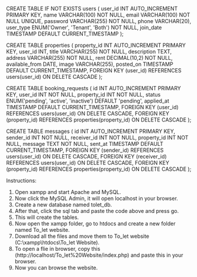 CREATE TABLE IF NOT EXISTS users (
    user_id INT AUTO_INCREMENT PRIMARY KEY,
    name VARCHAR(100) NOT NULL,
    email VARCHAR(100) NOT NULL UNIQUE,
    password VARCHAR(255) NOT NULL,
    phone VARCHAR(20),
    user_type ENUM('Owner', 'Tenant', 'Both') NOT NULL,
    join_date TIMESTAMP DEFAULT CURRENT_TIMESTAMP
);



CREATE TABLE properties (
    property_id INT AUTO_INCREMENT PRIMARY KEY,
    user_id INT,
    title VARCHAR(255) NOT NULL,
    description TEXT,
    address VARCHAR(255) NOT NULL,
    rent DECIMAL(10,2) NOT NULL,
    available_from DATE,
    image VARCHAR(255),
    posted_on TIMESTAMP DEFAULT CURRENT_TIMESTAMP,
    FOREIGN KEY (user_id) REFERENCES users(user_id) ON DELETE CASCADE
);


CREATE TABLE booking_requests (
    id INT AUTO_INCREMENT PRIMARY KEY,
    user_id INT NOT NULL,
    property_id INT NOT NULL,
    status ENUM('pending', 'active', 'inactive') DEFAULT 'pending',
    applied_at TIMESTAMP DEFAULT CURRENT_TIMESTAMP,
    FOREIGN KEY (user_id) REFERENCES users(user_id) ON DELETE CASCADE,
    FOREIGN KEY (property_id) REFERENCES properties(property_id) ON DELETE CASCADE
);

CREATE TABLE messages (
    id INT AUTO_INCREMENT PRIMARY KEY,
    sender_id INT NOT NULL,
    receiver_id INT NOT NULL,
    property_id INT NOT NULL,
    message TEXT NOT NULL,
    sent_at TIMESTAMP DEFAULT CURRENT_TIMESTAMP,
    FOREIGN KEY (sender_id) REFERENCES users(user_id) ON DELETE CASCADE,
    FOREIGN KEY (receiver_id) REFERENCES users(user_id) ON DELETE CASCADE,
    FOREIGN KEY (property_id) REFERENCES properties(property_id) ON DELETE CASCADE
);


Instructions:
1. Open xampp and start Apache and MySQL.
2. Now click the MySQL Admin, it will open localhost in your browser.
3. Create a new database named tolet_db.
4. After that, click the sql tab and paste the code above and press go.
5. This will create the tables.
6. Now open the xampp folder, go to htdocs and create a new folder named To_let website.
7. Download all the files and move them to To_let website (C:\xampp\htdocs\To_let Website).
8. To open a flie in browser, copy this (http://localhost/To_let%20Website/index.php) and paste this in your browser.
9. Now you can browse the website.
